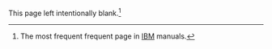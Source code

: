 This page left intentionally blank.[^11]

[^11]: The most frequent frequent page in [IBM](https://www.ibm.com/) manuals.
